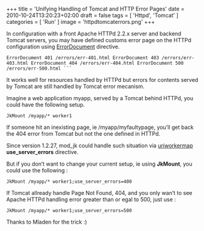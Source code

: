 +++
title = 'Unifying Handling of Tomcat and HTTP Error Pages'
date = 2010-10-24T13:20:23+02:00
draft = false
tags = [ 'Httpd', 'Tomcat' ]
categories = [ 'Run' ]
image = 'httpdtomcaterrors.png'
+++

In configuration with a front Apache HTTPd 2.2.x server and backend Tomcat servers, you may have defined customs error page on the HTTPd configuration using [ErrorDocument](http://httpd.apache.org/docs/2.2/mod/core.html#errordocument) directive.

```
ErrorDocument 401 /errors/err-401.html ErrorDocument 403 /errors/err-403.html ErrorDocument 404 /errors/err-404.html ErrorDocument 500 /errors/err-500.html ```
```

It works well for resources handled by HTTPd but errors for contents served by Tomcat are still handled by Tomcat error mecanism.

Imagine a web application myapp, served by a Tomcat behind HTTPd, you could have the following setup.

```
JkMount /myapp/* worker1
```

If someone hit an inexisting page, ie /myapp/myfaultypage, you’ll get back the 404 error from Tomcat but not the one defined in HTTPd.

Since version 1.2.27, mod_jk could handle such situation via [uriworkermap](http://tomcat.apache.org/connectors-doc/reference/uriworkermap.html) **use_server_errors** directive.

But if you don’t want to change your current setup, ie using **JkMount**, you could use the following :

```
JkMount /myapp/* worker1;use_server_errors=400
```


If Tomcat allready handle Page Not Found, 404, and you only wan’t to see Apache HTTPd handling error greater than or egal to 500, just use :

```
JkMount /myapp/* worker1;use_server_errors=500
```

Thanks to Mladen for the trick :)